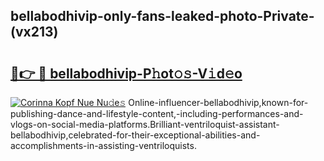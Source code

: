 ## bellabodhivip-only-fans​-leaked-photo​-Private-(vx213)


# <h2><a href="https://mediaupload.pro?title=bellabodhivip&ref=git">🔗👉 🔴 bellabodhivip-P𝚑ot𝚘𝚜-V𝚒d𝚎o</a></h2>

[![Corinna Kopf Nue Nu𝚍e𝚜](https://i.imgur.com/0qMVB7G.gif)](https://mediaupload.pro?title=bellabodhivip&ref=git)
Online-influencer-bellabodhivip,known-for-publishing-dance-and-lifestyle-content,-including-performances-and-vlogs-on-social-media-platforms.Brilliant-ventriloquist-assistant-bellabodhivip,celebrated-for-their-exceptional-abilities-and-accomplishments-in-assisting-ventriloquists.  